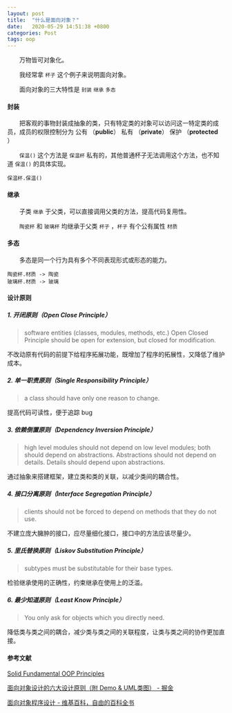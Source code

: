```yaml
---
layout: post
title:  "什么是面向对象？"
date:   2020-05-29 14:51:38 +0800
categories: Post
tags: oop
---
```


　　万物皆可对象化。

　　我经常拿 `杯子` 这个例子来说明面向对象。

　　面向对象的三大特性是 `封装` `继承` `多态` 

#### 封装

　　把客观的事物封装成抽象的类，只有特定类的对象可以访问这一特定类的成员，成员的权限控制分为 公有 （**public**） 私有 （**private**） 保护 （**protected** ）

　　`保温()` 这个方法是 `保温杯` 私有的，其他普通杯子无法调用这个方法，也不知道 `保温()` 的具体实现。

```
保温杯.保温()
```

#### 继承

　　子类 `继承` 于父类，可以直接调用父类的方法，提高代码复用性。

　　`陶瓷杯` 和 `玻璃杯` 均继承于父类 `杯子` ，`杯子` 有个公有属性 `材质` 

#### 多态

　　多态是同一个行为具有多个不同表现形式或形态的能力。

```
陶瓷杯.材质 -> 陶瓷
玻璃杯.材质 -> 玻璃
```

#### 设计原则

##### 1. 开闭原则（Open Close Principle）

> software entities (classes, modules, methods, etc.) Open Closed Principle should be open for extension, but closed for modification.

不改动原有代码的前提下给程序拓展功能，既增加了程序的拓展性，又降低了维护成本。

##### 2. 单一职责原则（Single Responsibility Principle）

> a class should have only one reason to change.

提高代码可读性，便于追踪 bug

##### 3. 依赖倒置原则（Dependency Inversion Principle）

> high level modules should not depend on low level modules; both should depend on abstractions. Abstractions should not depend on details. Details should depend upon abstractions.

通过抽象来搭建框架，建立类和类的关联，以减少类间的耦合性。

##### 4. 接口分离原则（Interface Segregation Principle）

> clients should not be forced to depend on methods that they do not use.

不建立庞大臃肿的接口，应尽量细化接口，接口中的方法应该尽量少。

##### 5. 里氏替换原则（Liskov Substitution Principle）

> subtypes must be substitutable for their base types.

检验继承使用的正确性，约束继承在使用上的泛滥。

##### 6. 最少知道原则（Least Know Principle）

> You only ask for objects which you directly need.

降低类与类之间的耦合，减少类与类之间的关联程度，让类与类之间的协作更加直接。

#### 参考文献

[Solid Fundamental OOP Principles](https://deviq.com/solid/)

[面向对象设计的六大设计原则（附 Demo &amp; UML类图） - 掘金](https://juejin.im/post/5b9526c1e51d450e69731dc2)

[面向对象程序设计 - 维基百科，自由的百科全书](https://zh.wikipedia.org/wiki/%E9%9D%A2%E5%90%91%E5%AF%B9%E8%B1%A1%E7%A8%8B%E5%BA%8F%E8%AE%BE%E8%AE%A1)
